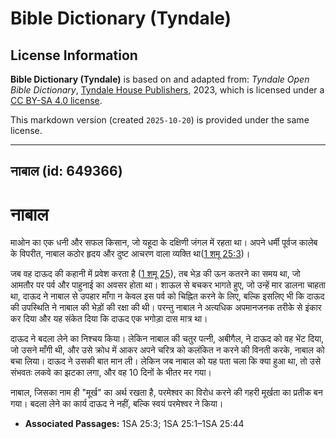 # Bible Dictionary (Tyndale)

## License Information

**Bible Dictionary (Tyndale)** is based on and adapted from: _Tyndale Open Bible Dictionary_, [Tyndale House Publishers](https://tyndaleopenresources.com/), 2023, which is licensed under a [CC BY-SA 4.0 license](https://creativecommons.org/licenses/by-sa/4.0/legalcode.en).

This markdown version (created `2025-10-20`) is provided under the same license.



--------------------------------

## नाबाल (id: 649366)

नाबाल
=====

माओन का एक धनी और सफल किसान, जो यहूदा के दक्षिणी जंगल में रहता था। अपने धर्मी पूर्वज कालेब के विपरीत, नाबाल कठोर हृदय और दुष्ट आचरण वाला व्यक्ति था([1 शमू 25:3](https://ref.ly/1Sam25:3))।

जब वह दाऊद की कहानी में प्रवेश करता है ([1 शमू 25](https://ref.ly/1Sam25:1-1Sam25:44)), तब भेड़ की ऊन कतरने का समय था, जो आमतौर पर पर्व और पाहुनाई का अवसर होता था। शाऊल से बचकर भागते हुए, जो उन्हें मार डालना चाहता था, दाऊद ने नाबाल से उपहार माँगा न केवल इस पर्व को चिह्नित करने के लिए, बल्कि इसलिए भी कि दाऊद की उपस्थिति ने नाबाल की भेड़ों की रक्षा की थी। परन्तु नाबाल ने अत्यधिक अपमानजनक तरीके से इंकार कर दिया और यह संकेत दिया कि दाऊद एक भगोड़ा दास मात्र था। 

दाऊद ने बदला लेने का निश्चय किया। लेकिन नाबाल की चतुर पत्नी, अबीगैल, ने दाऊद को वह भेंट दिया, जो उसने माँगी थी, और उसे क्रोध में आकर अपने चरित्र को कलंकित न करने की विनती करके, नाबाल को बचा लिया। दाऊद ने उसकी बात मान ली। लेकिन जब नाबाल को यह पता चला कि क्या हुआ था, तो उसे संभवतः लकवे का झटका लगा, और वह 10 दिनों के भीतर मर गया। 

नाबाल, जिसका नाम ही "मूर्ख" का अर्थ रखता है, परमेश्वर का विरोध करने की गहरी मूर्खता का प्रतीक बन गया। बदला लेने का कार्य दाऊद ने नहीं, बल्कि स्वयं परमेश्वर ने किया।

* **Associated Passages:** 1SA 25:3; 1SA 25:1–1SA 25:44


